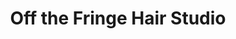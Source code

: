 ---
title: "Off the Fringe Hair Studio"
url: /auckland/off-the-fringe-hair-studio/
shop: hairdresser
---